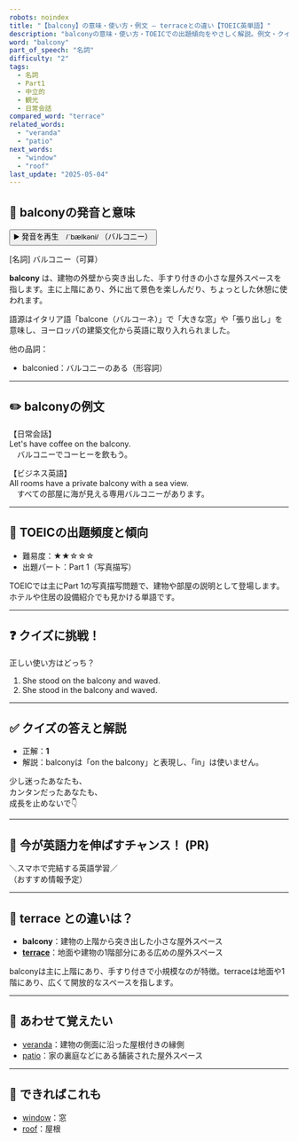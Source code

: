 ```yaml
---
robots: noindex
title: "【balcony】の意味・使い方・例文 ― terraceとの違い【TOEIC英単語】"
description: "balconyの意味・使い方・TOEICでの出題傾向をやさしく解説。例文・クイズ付きでterraceとの違いもわかりやすく学べます。"
word: "balcony"
part_of_speech: "名詞"
difficulty: "2"
tags:
  - 名詞
  - Part1
  - 中立的
  - 観光
  - 日常会話
compared_word: "terrace"
related_words:
  - "veranda"
  - "patio"
next_words:
  - "window"
  - "roof"
last_update: "2025-05-04"
---
```


## 🔰 balconyの発音と意味

<button class="play-audio" onclick="playTTS('balcony')">
  <span class="play-audio-main">
    ▶️ 発音を再生　/ˈbælkəni/
  </span>
  <span class="play-audio-sub">
    （バルコニー）
  </span>
</button>

[名詞] バルコニー（可算）

**balcony** は、建物の外壁から突き出した、手すり付きの小さな屋外スペースを指します。主に上階にあり、外に出て景色を楽しんだり、ちょっとした休憩に使われます。

語源はイタリア語「balcone（バルコーネ）」で「大きな窓」や「張り出し」を意味し、ヨーロッパの建築文化から英語に取り入れられました。

他の品詞：  
- balconied：バルコニーのある（形容詞）

---

## ✏️ balconyの例文

【日常会話】  
Let's have coffee on the balcony.  
　バルコニーでコーヒーを飲もう。

【ビジネス英語】  
All rooms have a private balcony with a sea view.  
　すべての部屋に海が見える専用バルコニーがあります。

---

## 🎯 TOEICの出題頻度と傾向

- 難易度：★★☆☆☆
- 出題パート：Part 1（写真描写）

TOEICでは主にPart 1の写真描写問題で、建物や部屋の説明として登場します。ホテルや住居の設備紹介でも見かける単語です。

---

## ❓ クイズに挑戦！

正しい使い方はどっち？

1. She stood on the balcony and waved.  
2. She stood in the balcony and waved.

---

## ✅ クイズの答えと解説

- 正解：**1**
- 解説：balconyは「on the balcony」と表現し、「in」は使いません。

少し迷ったあなたも、  
カンタンだったあなたも、  
成長を止めないで👇️

---

## 🚀 今が英語力を伸ばすチャンス！ (PR)

<div class="info-center">
＼スマホで完結する英語学習／<br>  
（おすすめ情報予定）
</div>

---

## 🤔  terrace との違いは？

- **balcony**：建物の上階から突き出した小さな屋外スペース
- **[terrace](/word/terrace)**：地面や建物の1階部分にある広めの屋外スペース

balconyは主に上階にあり、手すり付きで小規模なのが特徴。terraceは地面や1階にあり、広くて開放的なスペースを指します。

---

## 🧩 あわせて覚えたい

- [veranda](/word/veranda)：建物の側面に沿った屋根付きの縁側
- [patio](/word/patio)：家の裏庭などにある舗装された屋外スペース

---

## 📖 できればこれも

- [window](/word/window)：窓
- [roof](/word/roof)：屋根

<!-- cvid: aid22_bid47 -->
